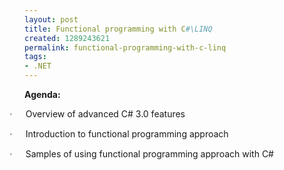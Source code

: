```yaml
---
layout: post
title: Functional programming with C#\LINQ
created: 1289243621
permalink: functional-programming-with-c-linq
tags:
- .NET
---
```

<p><b>Agenda:</b></p>
<p class="MsoListParagraph" style="text-indent:-.25in;mso-list:l0 level1 lfo1"><span style="font-family:Symbol;mso-fareast-font-family:Symbol;mso-bidi-font-family:
Symbol"><span style="mso-list:Ignore">&middot;<span style="font:7.0pt &quot;Times New Roman&quot;">&nbsp;&nbsp;&nbsp;&nbsp;&nbsp;&nbsp;&nbsp;&nbsp; </span></span></span><!--[endif]-->Overview of advanced C# 3.0 features<o:p></o:p></p>
<p class="MsoListParagraph" style="text-indent:-.25in;mso-list:l0 level1 lfo1"><!--[if !supportLists]--><span style="font-family:Symbol;mso-fareast-font-family:Symbol;mso-bidi-font-family:
Symbol"><span style="mso-list:Ignore">&middot;<span style="font:7.0pt &quot;Times New Roman&quot;">&nbsp;&nbsp;&nbsp;&nbsp;&nbsp;&nbsp;&nbsp;&nbsp; </span></span></span><!--[endif]-->Introduction to functional programming approach<o:p></o:p></p>
<p class="MsoListParagraph" style="text-indent:-.25in;mso-list:l0 level1 lfo1"><!--[if !supportLists]--><span style="font-family:Symbol;mso-fareast-font-family:Symbol;mso-bidi-font-family:
Symbol"><span style="mso-list:Ignore">&middot;<span style="font:7.0pt &quot;Times New Roman&quot;">&nbsp;&nbsp;&nbsp;&nbsp;&nbsp;&nbsp;&nbsp;&nbsp; </span></span></span><!--[endif]-->Samples of using functional programming approach with C#<o:p></o:p></p>
<p class="MsoListParagraph" style="text-indent:-.25in;mso-list:l0 level1 lfo1"><o:p></o:p></p>
<p>&nbsp;</p>
